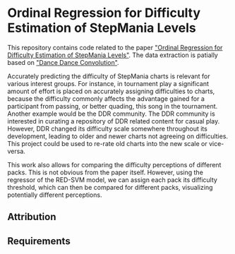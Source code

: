 # Ordinal Regression for Difficulty Estimation of StepMania Levels

This repository contains code related to the paper ["Ordinal Regression for Difficulty Estimation of StepMania Levels"](https://arxiv.org/pdf/2301.09485.pdf). The data extraction is patially based on ["Dance Dance Convolution"](https://github.com/chrisdonahue/ddc).

Accurately predicting the difficulty of StepMania charts is relevant for various interest groups. For instance, in tournament play a significant amount of effort is placed on accurately assigning difficulties to charts, because the difficulty commonly affects the advantage gained for a participant from passing, or better quading, this song in the tournament. Another example would be the DDR community. The DDR community is interested in curating a repository of DDR related content for casual play. However, DDR changed its difficulty scale somewhere throughout its development, leading to older and newer charts not agreeing on difficulties. This project could be used to re-rate old charts into the new scale or vice-versa.

This work also allows for comparing the difficulty perceptions of different packs. This is not obvious from the paper itself. However, using the regressor of the RED-SVM model, we can assign each pack its difficulty threshold, which can then be compared for different packs, visualizing potentially different perceptions.

## Attribution

## Requirements
